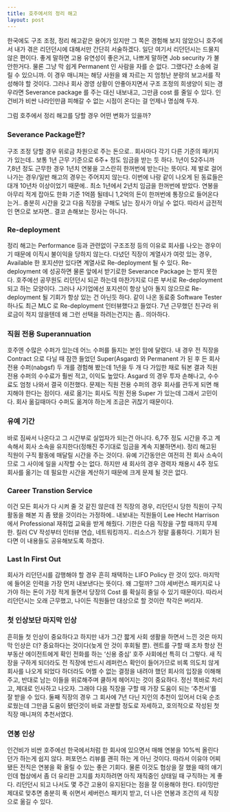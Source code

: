 ```yaml
---
title: 호주에서의 정리 해고
layout: post
---
```

<div id="toc"></div>
한국에도 구조 조정, 정리 해고같은 용어가 있지만 그 쪽은 경험해 보지 않았으니 호주에서 내가 겪은 리던던시에 대해서만 간단히 서술하겠다. 일단 여기서 리던던시는 드물지 않은 편이다. 좋게 말하면 고용 유연성이 좋은거고, 나쁘게 말하면 Job security 가 불안한거다. 물론 그냥 막 쉽게 Permanent 인 사람을 자를 순 없다. 그랬다간 소송에 걸릴 수 있으니까. 이 경우 매니져는 해당 사원을 왜 자르는 지 엄청난 분량의 보고서를 작성해야 할 것이다. 그러나 회사 경영 상황이 안좋아지면서 구조 조정의 희생양이 되는 경우라면 Severance package 를 주는 대신 내보내고, 그만큼 cost 를 줄일 수 있다. 인건비가 비싼 나라인만큼 피해갈 수 없는 시점이 온다는 걸 언제나 명심해 두자. 

그럼 호주에서 정리 해고를 당할 경우 어떤 변화가 있을까?

### Severance Package란? ###

구조 조정 당할 경우 위로금 차원으로 주는 돈으로.. 회사마다 각기 다른 기준의 패키지가 있는데.. 보통 1년 근무 기준으로 6주+ 정도 임금을 받는 듯 하다. 1년이 52주니까 7,8년 정도 근무한 경우 1년치 연봉을 고스란히 한꺼번에 받는다는 뜻이다. 제 발로 걸어 나가는 경우/일반 해고의 경우는 주어지지 않는다. 이번에 나랑 같이 나오게 된 동료들은 대개 10년차 이상이었기 때문에.. 최소 1년에서 2년치 임금을 한꺼번에 받았다. 연봉을 아무리 적게 잡아도 한화 기준 1억쯤 될테니 1,2억의 돈이 한꺼번에 통장으로 들어온다는거.. 충분히 시간을 갖고 다음 직장을 구해도 남는 장사가 아닐 수 없다. 따라서 금전적인 면으로 보자면.. 결코 손해보는 장사는 아니다. 

### Re-deployment ###

정리 해고는 Performance 등과 관련없이 구조조정 등의 이유로 회사를 나오는 경우이기 때문에 이직시 불이익을 당하지 않는다. 다녔던 직장이 계열사가 여럿 있는 경우, Available 한 포지션만 있다면 계열사로 Re-deployment 될 수 있다. Re-deployment 에 성공하면 물론 앞에서 받기로한 Severance Package 는 받지 못한다. 호주에선 공무원도 리던던시 되곤 하는데 마찬가지로 다른 부서로 Re-deployment 되고 하는 모양이다. 그러나 사기업에선 포지션이 항상 남아 돌지 않으므로 Re-deployment 될 기회가 항상 있는 건 아닌듯 하다. 같이 나온 동료중 Software Tester 하나도 최근 MLC 로 Re-deployment 인터뷰했다고 들었다. 7년 근무했던 친구라 위로금이 적지 않을텐데 왜 그런 선택을 하려는건지는 좀.. 의아하다.

### 직원 전용 Superannuation ###

호주엔 수많은 수퍼가 있는데 어느 수퍼를 들지는 본인 맘에 달렸다. 내 경우 전 직장을 Contract 으로 다닐 때 잠깐 들었던 Super(Asgard) 와 Permanent 가 된 후 든 회사 전용 수퍼(nabgsf) 두 개를 경험해 봤는데 1년을 두 개 다 가입한 채로 둬본 결과 직원 전용 수퍼의 수수료가 훨씬 적고, 이익도 높았다. Asgard 의 경우 투자 손해나고, 수수료도 엄청 나와서 결국 이전했다. 문제는 직원 전용 수퍼의 경우 회사를 관두게 되면 해지해야 한다는 점이다. 새로 옮기는 회사도 직원 전용 Super 가 있는데 그래서 고민이다. 회사 옮길때마다 수퍼도 옮겨야 하는게 조금은 귀찮기 때문이다.

### 유예 기간 ###

바로 짐싸서 나온다고 그 시간부로 실업자가 되는건 아니다. 6,7주 정도 시간을 주고 계속해서 회사 소속을 유지한다(정해진 주기대로 임금을 계속 지불하면서). 정리 해고된 직원이 구직 활동에 매달릴 시간을 주는 것이다. 유예 기간동안은 여전히 전 회사 소속이므로 그 사이에 일을 시작할 수는 없다. 하지만 새 회사의 경우 경력자 채용시 4주 정도 회사를 옮기는 데 필요한 시간을 계산하기 때문에 크게 문제 될 것은 없다. 

### Career Transtion Service ###

이건 모든 회사가 다 시켜 줄 것 같진 않은데 전 직장의 경우, 리던던시 당한 직원이 구직 활동을 해본 지 좀 됐을 것이라는 가정하에.. 내보내는 직원들이 Lee Hecht Harrison 에서 Professional 재취업 교육을 받게 해줬다. 기한은 다음 직장을 구할 때까지 무제한. 킬러 CV 작성부터 인터뷰 연습, 네트워킹까지.. 리소스가 정말 훌륭하다. 기회가 된다면 이 내용들도 공유해보도록 하겠다.

### Last In First Out ###

회사가 리던던시를 감행해야 할 경우 흔히 채택하는 LIFO Policy 란 것이 있다. 마지막에 들어온 인력을 가장 먼저 내보낸다는 뜻이다. 왜 그럴까? 그야 세버런스 패키지로 나가야 하는 돈이 가장 적게 들면서 당장의 Cost 를 확실히 줄일 수 있기 때문이다. 따라서 리던던시는 오래 근무했고, 나이든 직원들만 대상으로 할 것이란 착각은 버리자. 

### 첫 인상보단 마지막 인상 ###

흔히들 첫 인상이 중요하다고 하지만 내가 그간 짧게 사회 생활을 하면서 느낀 것은 마지막 인상은 더? 중요하다는 것이다(늦게 안 것이 후회될 뿐). 렌트를 구할 때 조차 항상 전 부동산 에이전트에게 확인 전화를 하는 &#8216;신용 중심&#8217; 호주 사회에선 특히 더 그렇다. 새 직장을 구하게 되더라도 전 직장에 반드시 레퍼런스 확인이 들어가므로 비록 의도치 않게 회사를 나오게 되었다 하더라도 어쩔 수 없는 결정을 내려야 했던 회사의 입장을 이해해주고, 반대로 남는 이들을 위로해주며 쿨하게 헤어지는 것이 중요하다. 정신 똑바로 차리고, 제대로 인사하고 나오자. 그래야 다음 직장을 구할 때 가장 도움이 되는 &#8216;추천서&#8217;를 잘 받을 수 있다. 둘째 직장의 경우 그 회사에 7년 다닌 지인의 추천이 있어서 더욱 순조로웠는데 그만큼 도움이 됐던것이 바로 과분할 정도로 자세하고, 호의적으로 작성된 첫 직장 매니져의 추천서였다. 

### 연봉 인상 ###

인건비가 비싼 호주에선 한국에서처럼 한 회사에 있으면서 매해 연봉을 10%씩 올린다던가 하는게 쉽지 않다. 퍼포먼스 리뷰를 괜히 하는 게 아닌 것이다. 따라서 이유야 어찌됐든 전직은 연봉을 확 올릴 수 있는 좋은 기회다. 물론 이것도 협상을 잘 했을 때의 얘기인데 협상에서 좀 더 유리한 고지를 차지하려면 아직 재직중인 상태일 때 구직하는 게 좋다. 리던던시 되고 나서도 몇 주간 고용이 유지된다는 점을 잘 이용해야 한다. 타이밍만 제대로 맞추면 충분히 푹 쉬면서 세버런스 패키지 받고, 더 나은 연봉과 조건의 새 직장으로 옮길 수 있다.
